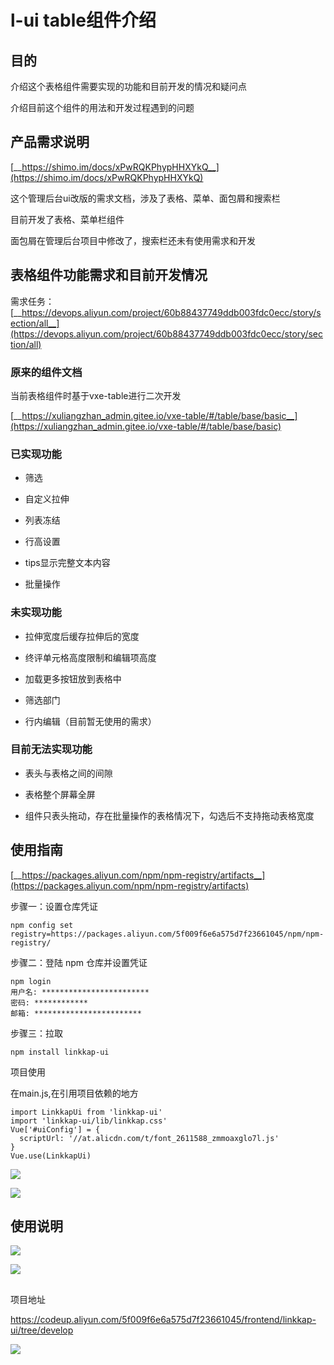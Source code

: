 # l-ui table组件介绍
## 目的

介绍这个表格组件需要实现的功能和目前开发的情况和疑问点

介绍目前这个组件的用法和开发过程遇到的问题



## 产品需求说明

[__https://shimo.im/docs/xPwRQKPhypHHXYkQ__](https://shimo.im/docs/xPwRQKPhypHHXYkQ)

这个管理后台ui改版的需求文档，涉及了表格、菜单、面包屑和搜索栏

目前开发了表格、菜单栏组件

面包屑在管理后台项目中修改了，搜索栏还未有使用需求和开发

## 表格组件功能需求和目前开发情况

需求任务：[__https://devops.aliyun.com/project/60b88437749ddb003fdc0ecc/story/section/all__](https://devops.aliyun.com/project/60b88437749ddb003fdc0ecc/story/section/all)

### 原来的组件文档

当前表格组件时基于vxe-table进行二次开发

[__https://xuliangzhan_admin.gitee.io/vxe-table/#/table/base/basic__](https://xuliangzhan_admin.gitee.io/vxe-table/#/table/base/basic)

### 已实现功能

- 筛选

- 自定义拉伸

- 列表冻结

- 行高设置

- tips显示完整文本内容

- 批量操作

### 未实现功能

- 拉伸宽度后缓存拉伸后的宽度

- 终评单元格高度限制和编辑项高度

- 加载更多按钮放到表格中

- 筛选部门

- 行内编辑（目前暂无使用的需求）

### 目前无法实现功能

- 表头与表格之间的间隙

- 表格整个屏幕全屏

- 组件只表头拖动，存在批量操作的表格情况下，勾选后不支持拖动表格宽度

## 使用指南

[__https://packages.aliyun.com/npm/npm-registry/artifacts__](https://packages.aliyun.com/npm/npm-registry/artifacts)

步骤一：设置仓库凭证

```text
npm config set registry=https://packages.aliyun.com/5f009f6e6a575d7f23661045/npm/npm-registry/
```

步骤二：登陆 npm 仓库并设置凭证

```text
npm login
用户名: ************************
密码: ************
邮箱: ************************
```

步骤三：拉取

```text
npm install linkkap-ui
```

项目使用

在main.js,在引用项目依赖的地方

```text
import LinkkapUi from 'linkkap-ui'
import 'linkkap-ui/lib/linkkap.css'
Vue['#uiConfig'] = {
  scriptUrl: '//at.alicdn.com/t/font_2611588_zmmoaxglo7l.js'
}
Vue.use(LinkkapUi)
```

![](/images/auto/linkkap-ui%20table%E7%BB%84%E4%BB%B6%E4%BB%8B%E7%BB%8D/image1.png)

![](/images/auto/linkkap-ui%20table%E7%BB%84%E4%BB%B6%E4%BB%8B%E7%BB%8D/image2.png)

## 使用说明

![](/images/auto/linkkap-ui%20table%E7%BB%84%E4%BB%B6%E4%BB%8B%E7%BB%8D/image3.png)

![](/images/auto/linkkap-ui%20table%E7%BB%84%E4%BB%B6%E4%BB%8B%E7%BB%8D/image4.png)

## 
项目地址

https://codeup.aliyun.com/5f009f6e6a575d7f23661045/frontend/linkkap-ui/tree/develop

![](/images/auto/linkkap-ui%20table%E7%BB%84%E4%BB%B6%E4%BB%8B%E7%BB%8D/image5.png)



